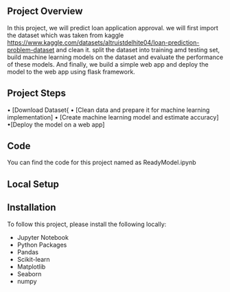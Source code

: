 ## Project Overview
In this project, we will predict loan application approval. we will first import the dataset which was taken from kaggle
https://www.kaggle.com/datasets/altruistdelhite04/loan-prediction-problem-dataset  and clean it. split the dataset into training amd testing set, build machine learning models on the dataset and evaluate the performance of these models. And finally, we build a simple web app and deploy the model to the web app using flask framework.

## Project Steps
• [Download Dataset{
• [Clean data and prepare it for machine learning implementation]
• [Create machine learning model and estimate accuracy]
•[Deploy the model on a web app]


## Code
You can find the code for this project named as ReadyModel.ipynb 

## Local Setup
## Installation
To follow this project, please install the following locally:
- Jupyter Notebook
- Python Packages
- Pandas
- Scikit-learn
- Matplotlib
- Seaborn
- numpy
